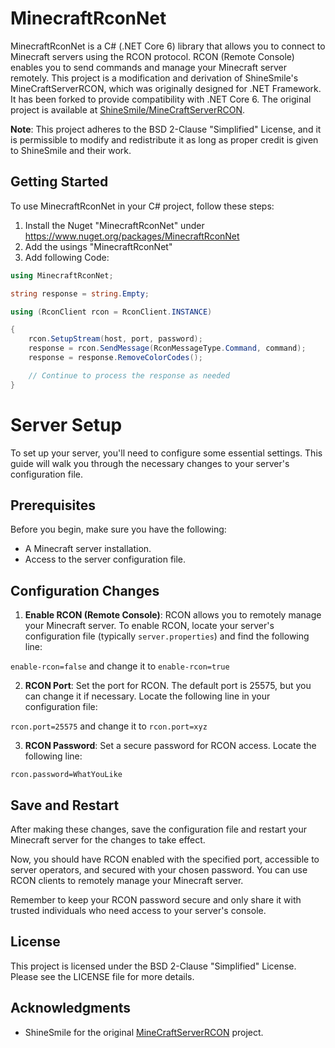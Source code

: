 # MinecraftRconNet

MinecraftRconNet is a C# (.NET Core 6) library that allows you to connect to Minecraft servers using the RCON protocol. RCON (Remote Console) enables you to send commands and manage your Minecraft server remotely. This project is a modification and derivation of ShineSmile's MineCraftServerRCON, which was originally designed for .NET Framework. It has been forked to provide compatibility with .NET Core 6. The original project is available at [ShineSmile/MineCraftServerRCON](https://github.com/ShineSmile/MineCraftServerRCON).

**Note**: This project adheres to the BSD 2-Clause "Simplified" License, and it is permissible to modify and redistribute it as long as proper credit is given to ShineSmile and their work.


## Getting Started

To use MinecraftRconNet in your C# project, follow these steps:

1. Install the Nuget "MinecraftRconNet" under https://www.nuget.org/packages/MinecraftRconNet
2. Add the usings "MinecraftRconNet"
3. Add following Code:

```csharp
using MinecraftRconNet;

string response = string.Empty;

using (RconClient rcon = RconClient.INSTANCE)

{
    rcon.SetupStream(host, port, password);
    response = rcon.SendMessage(RconMessageType.Command, command);
    response = response.RemoveColorCodes();

    // Continue to process the response as needed
}
```


# Server Setup

To set up your server, you'll need to configure some essential settings. This guide will walk you through the necessary changes to your server's configuration file.


## Prerequisites

Before you begin, make sure you have the following:

- A Minecraft server installation.
- Access to the server configuration file.

## Configuration Changes

1. **Enable RCON (Remote Console)**: RCON allows you to remotely manage your Minecraft server. To enable RCON, locate your server's configuration file (typically `server.properties`) and find the following line:

```enable-rcon=false``` and change it to ```enable-rcon=true```

2. **RCON Port**: Set the port for RCON. The default port is 25575, but you can change it if necessary. Locate the following line in your configuration file:

```rcon.port=25575``` and change it to ```rcon.port=xyz```

3. **RCON Password**: Set a secure password for RCON access. Locate the following line:

```rcon.password=WhatYouLike```


## Save and Restart

After making these changes, save the configuration file and restart your Minecraft server for the changes to take effect.

Now, you should have RCON enabled with the specified port, accessible to server operators, and secured with your chosen password. You can use RCON clients to remotely manage your Minecraft server.

Remember to keep your RCON password secure and only share it with trusted individuals who need access to your server's console.


## License

This project is licensed under the BSD 2-Clause "Simplified" License. Please see the LICENSE file for more details.


## Acknowledgments

- ShineSmile for the original [MineCraftServerRCON](https://github.com/ShineSmile/MineCraftServerRCON) project.